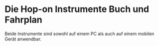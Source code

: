 # Die Hop-on Instrumente Buch und Fahrplan

Beide Instrumente sind sowohl auf einem PC als auch auf einem mobilen Gerät anwendbar.
